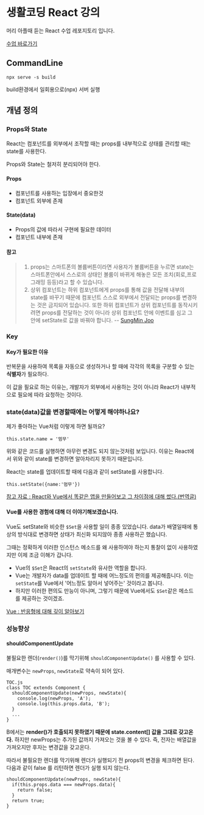 # 생활코딩 React 강의
머리 아플때 듣는 React 수업 레포지토리 입니다.

[수업 바로가기](https://www.youtube.com/playlist?list=PLuHgQVnccGMCRv6f8H9K5Xwsdyg4sFSdi)



## CommandLine

```
npx serve -s build
```

build환경에서 일회용으로(npx) 서버 실행



## 개념 정의

### Props와 State

React는 컴포넌트를 외부에서 조작할 때는 props를 내부적으로 상태를 관리할 때는 state를 사용한다.

Props와 State는 철저히 분리되어야 한다.

#### Props

* 컴포넌트를 사용하는 입장에서 중요한것 
* 컴포넌트 외부에 존재

#### State(data)

* Props의 값에 따라서 구현에 필요한 데이터
* 컴포넌트 내부에 존재

#### 참고

> 1. props는 스마트폰의 볼륨버튼이라면 사용자가 볼륨버튼을 누르면 state는 스마트폰안에서 스스로의 상태인 볼륨이 바뀌게 해놓은 모든 조치(회로,프로그래밍 등등)라고 할 수 있습니다.
> 2. 상위 컴포넌트는 하위 컴포넌트에게 props를 통해 값을 전달해 내부의 state를 바꾸기 때문에 컴포넌트 스스로 외부에서 전달되는 props를 변경하는 것은 금지되어 있습니다. 또한 하위 컴포넌트가 상위 컴포넌트를 동작시키려면 props를 전달하는 것이 아니라 상위 컴포넌트 안에 이벤트를 심고 그 안에 setState로 값을 바꿔야 합니다.
> -- [SungMin Joo](https://youtu.be/11mTvRtXx4g?list=PLuHgQVnccGMCRv6f8H9K5Xwsdyg4sFSdi)

### Key

#### Key가 필요한 이유

반복문을 사용하여 목록을 자동으로 생성하거나 할 때에 각각의 목록을 구분할 수 있는 **식별자**가 필요하다.

이 값을 필요로 하는 이유는, 개발자가 외부에서 사용하는 것이 아니라 React가 내부적으로 필요에 따라 요청하는 것이다.



### state(data)값을 변경할때에는 어떻게 해야하나요?

제가 좋아하는 Vue처럼 이렇게 하면 될까요?

```
this.state.name = '멈무'
```

위와 같은 코드를 실행하면 아무런 변경도 되지 않는것처럼 보입니다.
이유는 React에서 위와 같이 state를 변경하면 알아차리지 못하기 때문입니다.

React는 state를 업데이트할 때에 다음과 같이 setState를 사용합니다.

```
this.setState({name:'멈무'})
```

[참고 자료 : React와 Vue에서 똑같은 앱을 만들어보고 그 차이점에 대해 썼다.(번역글)](https://medium.com/@erwinousy/%EB%82%9C-react%EC%99%80-vue%EC%97%90%EC%84%9C-%EC%99%84%EC%A0%84%ED%9E%88-%EA%B0%99%EC%9D%80-%EC%95%B1%EC%9D%84-%EB%A7%8C%EB%93%A4%EC%97%88%EB%8B%A4-%EC%9D%B4%EA%B2%83%EC%9D%80-%EA%B7%B8-%EC%B0%A8%EC%9D%B4%EC%A0%90%EC%9D%B4%EB%8B%A4-5cffcbfe287f)


#### Vue를 사용한 경험에 대해 더 이야기해보겠습니다.

Vue도 setState와 비슷한 `$Set`을 사용할 일이 종종 있었습니다. 
data가 배열일때에 통상의 방식대로 변경하면 상태가 최신화 되지않아 종종 사용하곤 했습니다.

그때는 정확하게 이러한 인스턴스 메소드를 왜 사용하여야 하는지 통찰이 없이 사용하였지만 이제 조금 이해가 갑니다.

* Vue의 `$Set`은 React의 `setState`와 유사한 역할을 합니다. 
* Vue는 개발자가 data를 업데이트 할 때에 어느정도의 편의를 제공해줍니다. 이는 `setState`를 Vue에서 '어느정도 알아서 넣어주는' 것이라고 봅니다. 
* 하지만 이러한 편의도 만능이 아니며, 그렇기 때문에 Vue에서도 `$Set`같은 메소드를 제공하는 것이겠죠.

[Vue : 반응형에 대해 깊이 알아보기](https://kr.vuejs.org/v2/guide/reactivity.html)


### 성능향상

#### shouldComponentUpdate

불필요한 렌더(`render()`)를 막기위해 `shouldComponentUpdate()` 를 사용할 수 있다.

매개변수는 `newProps`, `newState`로 약속이 되어 있다. 

```
TOC.js
class TOC extends Component {
  shouldComponentUpdate(newProps, newState){
    console.log(newProps, 'A');
    console.log(this.props.data, 'B');
  }
  ...
}
```

B에서는 **render()가 호출되지 못하였기 때문에 state.content[] 값을 그대로 갖고온다.** 하지만 newProps는 추가된 값까지 가져오는 것을 볼 수 있다. 즉, 전자는 배열값을 가져오지만 후자는 변경값을 갖고온다. 

따라서 불필요한 렌더를 막기위해 렌더가 실행되기 전 props의 변경을 체크하면 된다. 다음과 같이 false 를 리턴하면 렌더가 실행 되지 않는다.

```
shouldComponentUpdate(newProps, newState){
  if(this.props.data === newProps.data){
    return false;
  }
  return true;
}
```